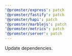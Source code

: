 ```yaml
---
'@promster/express': patch
'@promster/fastify': patch
'@promster/hapi': patch
'@promster/marblejs': patch
'@promster/metrics': patch
'@promster/server': patch
---
```


Update dependencies.
